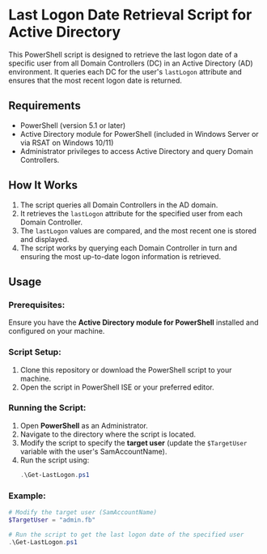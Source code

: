 # Last Logon Date Retrieval Script for Active Directory

This PowerShell script is designed to retrieve the last logon date of a specific user from all Domain Controllers (DC) in an Active Directory (AD) environment. It queries each DC for the user's `lastLogon` attribute and ensures that the most recent logon date is returned.

## Requirements

- PowerShell (version 5.1 or later)
- Active Directory module for PowerShell (included in Windows Server or via RSAT on Windows 10/11)
- Administrator privileges to access Active Directory and query Domain Controllers.

## How It Works

1. The script queries all Domain Controllers in the AD domain.
2. It retrieves the `lastLogon` attribute for the specified user from each Domain Controller.
3. The `lastLogon` values are compared, and the most recent one is stored and displayed.
4. The script works by querying each Domain Controller in turn and ensuring the most up-to-date logon information is retrieved.

## Usage

### Prerequisites:
Ensure you have the **Active Directory module for PowerShell** installed and configured on your machine.

### Script Setup:

1. Clone this repository or download the PowerShell script to your machine.
2. Open the script in PowerShell ISE or your preferred editor.

### Running the Script:

1. Open **PowerShell** as an Administrator.
2. Navigate to the directory where the script is located.
3. Modify the script to specify the **target user** (update the `$TargetUser` variable with the user's SamAccountName).
4. Run the script using:
    ```powershell
    .\Get-LastLogon.ps1
    ```

### Example:

```powershell
# Modify the target user (SamAccountName)
$TargetUser = "admin.fb"

# Run the script to get the last logon date of the specified user
.\Get-LastLogon.ps1
